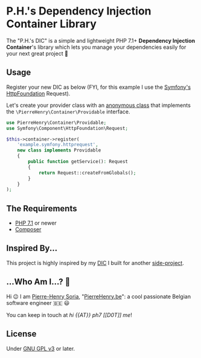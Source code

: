# P.H.'s Dependency Injection Container Library

The "P.H.'s DIC" is a simple and lightweight PHP 7.1+ **Dependency Injection Container**'s library which lets you manage your dependencies easily for your next great project 🎉


## Usage

Register your new DIC as below (FYI, for this example I use the [Symfony's HttpFoundation](https://packagist.org/packages/symfony/http-foundation) Request).


Let's create your provider class with an [anonymous class](http://php.net/manual/en/language.oop5.anonymous.php) that implements the `\PierreHenry\Container\Providable` interface.

```php
use PierreHenry\Container\Providable;
use Symfony\Component\HttpFoundation\Request;

$this->container->register(
    'example.symfony.httprequest',
    new class implements Providable
    {
        public function getService(): Request
        {
            return Request::createFromGlobals();
        }
    }
);

```


## The Requirements

* [PHP 7.1](http://php.net/releases/7_1_0.php) or newer
* [Composer](https://getcomposer.org)


## Inspired By...

This project is highly inspired by my [DIC](https://github.com/Lifyzer/Lifyzer-WebApp-CMS/tree/master/Server/Core/Container) I built for another [side-project](https://lifyzer.com).


## ...Who Am I...? 🤔

Hi 😉 I am [Pierre-Henry Soria](http://ph7.me), "[PierreHenry.be](http://pierrehenry.be)": a cool passionate Belgian software engineer :belgium: :smiley:

You can keep in touch at *hi {{AT}} ph7 [[D0T]] me*!


## License

Under [GNU GPL v3](https://www.gnu.org/licenses/gpl-3.0.en.html) or later.
